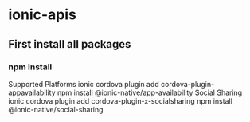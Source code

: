 # ionic-apis

## First install all packages

### npm install

Supported Platforms
    ionic cordova plugin add cordova-plugin-appavailability
    npm install @ionic-native/app-availability
Social Sharing
    ionic cordova plugin add cordova-plugin-x-socialsharing
    npm install @ionic-native/social-sharing
